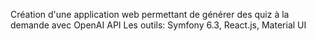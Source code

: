 Création d'une application web permettant de générer des quiz à la demande avec OpenAI API
Les outils: Symfony 6.3, React.js, Material UI

